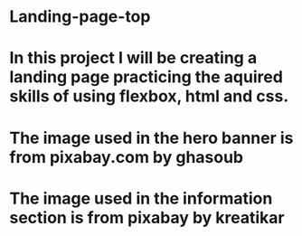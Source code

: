 # Landing-page-top
# In this project I will be creating a landing page practicing the aquired skills of using flexbox, html and css.
# The image used in the hero banner is from pixabay.com by ghasoub
# The image used in the information section is from pixabay by kreatikar